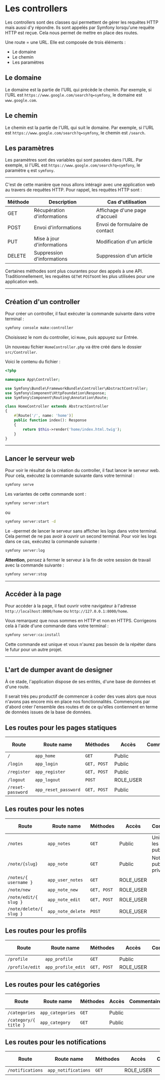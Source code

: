 # Les controllers

Les controllers sont des classes qui permettent de gérer les requêtes HTTP mais aussi d'y répondre. Ils sont appelés par Symfony lorsqu'une requête HTTP est reçue. Cela nous permet de mettre en place des routes.

Une route = une URL. Elle est composée de trois éléments :

- Le domaine
- Le chemin
- Les paramètres

## Le domaine

Le domaine est la partie de l'URL qui précède le chemin. Par exemple, si l'URL est `https://www.google.com/search?q=symfony`, le domaine est `www.google.com`.

## Le chemin

Le chemin est la partie de l'URL qui suit le domaine. Par exemple, si l'URL est `https://www.google.com/search?q=symfony`, le chemin est `/search`.

## Les paramètres

Les paramètres sont des variables qui sont passées dans l'URL. Par exemple, si l'URL est `https://www.google.com/search?q=symfony`, le paramètre `q` est `symfony`.

---

C'est de cette manière que nous allons intéragir avec une application web au travers de requêtes HTTP. Pour rappel, les requêtes HTTP sont :

| Méthode | Description | Cas d'utilisation |
| --- | --- | --- |
| GET | Récupération d'informations | Affichage d'une page d'accueil |
| POST | Envoi d'informations | Envoi de formulaire de contact |
| PUT | Mise à jour d'informations | Modification d'un article |
| DELETE | Suppression d'informations | Suppression d'un article |

Certaines méthodes sont plus courantes pour des appels à une API. Traditionnellement, les requêtes `GET`et `POST`sont les plus utilisées pour une application web.

---

## Création d'un controller

Pour créer un controller, il faut exécuter la commande suivante dans votre terminal :

```bash
symfony console make:controller
```
Choisissez le nom du controller, ici `Home`, puis appuyez sur Entrée.

Un nouveau fichier `HomeController.php` va être créé dans le dossier `src/Controller`.

Voici le contenu du fichier :

```php
<?php

namespace App\Controller;

use Symfony\Bundle\FrameworkBundle\Controller\AbstractController;
use Symfony\Component\HttpFoundation\Response;
use Symfony\Component\Routing\Annotation\Route;

class HomeController extends AbstractController
{
    #[Route('/', name: 'home')]
    public function index(): Response
    {
        return $this->render('home/index.html.twig');
    }
}
```

---

## Lancer le serveur web

Pour voir le résultat de la création du controller, il faut lancer le serveur web. Pour cela, exécutez la commande suivante dans votre terminal :

```bash
symfony serve
```

Les variantes de cette commande sont :

```bash
symfony server:start
```

ou

```bash
symfony server:start -d
```

Le `-d`permet de lancer le serveur sans afficher les logs dans votre terminal. Cela permet de ne pas avoir à ouvrir un second terminal. Pour voir les logs dans ce cas, exécutez la commande suivante :

```bash
symfony server:log
```

**Attention**, pensez à fermer le serveur à la fin de votre session de travail avec la commande suivante :

```bash
symfony server:stop
```

---

## Accéder à la page

Pour accéder à la page, il faut ouvrir votre navigateur à l'adresse `http://localhost:8000/home` ou `http://127.0.0.1:8000/home`.

Vous remarquez que nous sommes en HTTP et non en HTTPS. Corrigeons cela à l'aide d'une commande dans votre terminal :

```bash
symfony server:ca:install
```

Cette commande est unique et vous n'aurez pas besoin de la répéter dans le futur pour un autre projet.

---

## L'art de dumper avant de designer

À ce stade, l'application dispose de ses entités, d'une base de données et d'une route.

Il serait très peu productif de commencer à coder des vues alors que nous n'avons pas encore mis en place nos fonctionnalités. Commençons par d'abord créer l'ensemble des routes et de ce qu'elles contiennent en terme de données issues de la base de données.

## Les routes pour les pages statiques

| Route | Route name | Méthodes | Accès | Commentaire | À créer |
| --- | --- | --- | --- | --- | --- |
| `/` | `app_home` | `GET` | Public | | ✔ |
| `/login` | `app_login` | `GET, POST` | Public | | ✗ |
| `/register` | `app_register` | `GET, POST` | Public | | ✗ |
| `/logout` | `app_logout` | `POST` | ROLE_USER | | ✗ |
| `/reset-password` | `app_reset_password` | `GET, POST` | Public | | ✗ |

## Les routes pour les notes

| Route | Route name | Méthodes | Accès | Commentaire | À créer |
| --- | --- | --- | --- | --- | --- |
| `/notes` | `app_notes` | `GET` | Public | Uniquement les notes publiques | ✔ |
| `/note/{slug}` | `app_note` | `GET` | Public | Note publique ou privée | ✔ |
| `/notes/{ username }` | `app_user_notes` | `GET` | ROLE_USER |  | ✗ |
| `/note/new` | `app_note_new` | `GET, POST` | ROLE_USER |  | ✗ |
| `/note/edit/{ slug }` | `app_note_edit` | `GET, POST` | ROLE_USER |  | ✗ |
| `/note/delete/{ slug }` | `app_note_delete` | `POST` | ROLE_USER |  | ✗ |

## Les routes pour les profils

| Route | Route name | Méthodes | Accès | Commentaire | À créer |
| --- | --- | --- | --- | --- | --- |
| `/profile` | `app_profile` | `GET` | Public |  | ✔ |
| `/profile/edit` | `app_profile_edit` | `GET, POST` | ROLE_USER |  | ✗ |

## Les routes pour les catégories

| Route | Route name | Méthodes | Accès | Commentaire | À créer |
| --- | --- | --- | --- | --- | --- |
| `/categories` | `app_categories` | `GET` | Public |  | ✔ |
| `/category/{ title }` | `app_category` | `GET` | Public |  | ✔ |

## Les routes pour les notifications

| Route | Route name | Méthodes | Accès | Commentaire | À créer |
| --- | --- | --- | --- | --- | --- |
| `/notifications` | `app_notifications` | `GET` | ROLE_USER |  | ✔ |